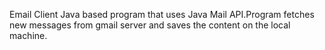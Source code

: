 Email Client Java based program that uses Java Mail API.Program fetches
new messages from gmail server and saves the content on the local machine.
